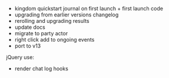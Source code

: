 * kingdom quickstart journal on first launch + first launch code
* upgrading from earlier versions changelog
* rerolling and upgrading results
* update docs
* migrate to party actor
* right click add to ongoing events
* port to v13

jQuery use:
* render chat log hooks
